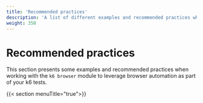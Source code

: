 ```yaml
---
title: 'Recommended practices'
description: 'A list of different examples and recommended practices when working with the k6 browser module'
weight: 350
---
```


# Recommended practices

This section presents some examples and recommended practices when working with the `k6 browser` module to leverage browser automation as part of your k6 tests.

{{< section menuTitle="true">}}
